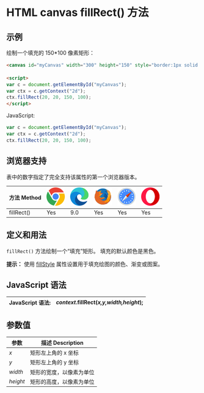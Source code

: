 HTML canvas fillRect() 方法
===

## 示例

绘制一个填充的 150\*100 像素矩形：

```html idoc:preview:iframe
<canvas id="myCanvas" width="300" height="150" style="border:1px solid #d3d3d3;">您的浏览器不支持 HTML5 canvas 标签。</canvas>

<script>
var c = document.getElementById("myCanvas");
var ctx = c.getContext("2d");
ctx.fillRect(20, 20, 150, 100);
</script>
```

JavaScript:

```js
var c = document.getElementById("myCanvas");
var ctx = c.getContext("2d");
ctx.fillRect(20, 20, 150, 100);
```

## 浏览器支持

表中的数字指定了完全支持该属性的第一个浏览器版本。

| 方法 Method | ![chrome][1] | ![edge][2] | ![firefox][3] | ![safari][4] | ![opera][5] |
| ----------- | --- | --- | --- | --- | --- |
| fillRect() | Yes | 9.0 | Yes | Yes | Yes |
<!--rehype:style=width: 100%; display: inline-table;-->

## 定义和用法

`fillRect()` 方法绘制一个“填充”矩形。 填充的默认颜色是黑色。

**提示：** 使用 [fillStyle](canvas_fillstyle.md) 属性设置用于填充绘图的颜色、渐变或图案。

## JavaScript 语法

| JavaScript 语法: | *context*.fillRect(*x,y,width,height*); |
| ------- | ------- |
<!--rehype:style=width: 100%; display: inline-table;-->

## 参数值

| 参数 | 描述 Description |
| ----- | ----- |
| *x*       | 矩形左上角的 x 坐标 |
| *y*       | 矩形左上角的 y 坐标 |
| *width*   | 矩形的宽度，以像素为单位 |
| *height*  | 矩形的高度，以像素为单位 |
<!--rehype:style=width: 100%; display: inline-table;-->


[1]: ../assets/chrome.svg
[2]: ../assets/edge.svg
[3]: ../assets/firefox.svg
[4]: ../assets/safari.svg
[5]: ../assets/opera.svg
